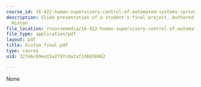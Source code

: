 ```yaml
---
course_id: 16-422-human-supervisory-control-of-automated-systems-spring-2004
description: Slide presentation of a student's final project. Authored by Jonathan
  Histon.
file_location: /coursemedia/16-422-human-supervisory-control-of-automated-systems-spring-2004/327e6c89ee15a2797c6a2af336030462_histon_final.pdf
file_type: application/pdf
layout: pdf
title: histon_final.pdf
type: course
uid: 327e6c89ee15a2797c6a2af336030462

---
```

None